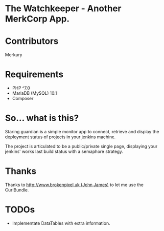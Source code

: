 The Watchkeeper - Another MerkCorp App.
======================

Contributors
======================
Merkury

Requirements
======================
* PHP ^7.0
* MariaDB (MySQL) 10.1
* Composer

So... what is this?
======================
Staring guardian is a simple monitor app to connect, retrieve and display the 
deployment status of projects in your jenkins machine.

The project is articulated to be a public/private single page, displaying
your jenkins' works last build status with a semaphore strategy.


Thanks
======================
Thanks to [http://www.brokenpixel.uk (John James)](http://www.brokenpixel.uk) to let me use the CurlBundle.

TODOs
======================

* Implementate DataTables with extra information.